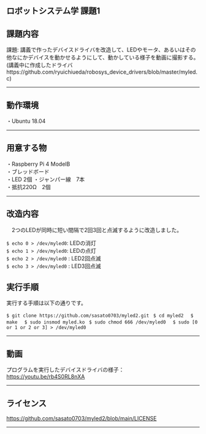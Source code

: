ロボットシステム学 課題1
---

## 課題内容 
  
 課題: 講義で作ったデバイスドライバを改造して、LEDやモータ、あるいはその他なにかデバイスを動かせるようにして、動かしている様子を動画に撮影する。
 (講義中に作成したドライバhttps://github.com/ryuichiueda/robosys_device_drivers/blob/master/myled.c)
  
---

## 動作環境

・Ubuntu 18.04

---

## 用意する物
  
・Raspberry Pi 4 ModelB  
・ブレッドボード  
・LED 2個
・ジャンパー線　7本  
・抵抗220Ω　2個

  
---
  
## 改造内容
  
　2つのLEDが同時に短い間隔で2回3回と点滅するように改造しました。  

 
 
 `$ echo 0 > /dev/myled0`: LEDの消灯  
 `$ echo 1 > /dev/myled0`: LEDの点灯  
 `$ echo 2 > /dev/myled0` : LED2回点滅  
 `$ echo 3 > /dev/myled0` : LED3回点滅  
  
  
## 実行手順
  
実行する手順は以下の通りです。  

`$ git clone https://github.com/sasato0703/myled2.git ` 
`$ cd myled2  `
`$ make  `
`$ sudo insmod myled.ko ` 
`$ sudo chmod 666 /dev/myled0  `
`$ sudo [0 or 1 or 2 or 3] > /dev/myled0`  

---

## 動画
  プログラムを実行したデバイスドライバの様子：https://youtu.be/rb4S0RL8nXA
  
---

## ライセンス
https://github.com/sasato0703/myled2/blob/main/LICENSE

---
